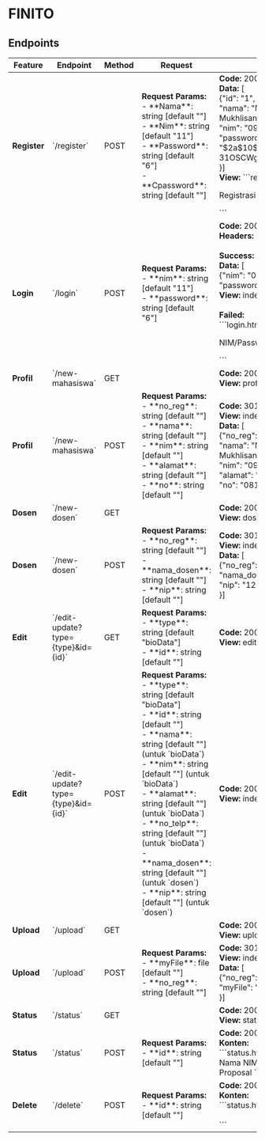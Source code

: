 # FINITO

## Endpoints
<table>
  <thead>
    <tr>
      <th>Feature</th>
      <th>Endpoint</th>
      <th>Method</th>
      <th>Request</th>
      <th>Response</th>
    </tr>
  </thead>
  <tbody>
    <tr>
      <td><strong>Register</strong></td>
      <td>`/register`</td>
      <td>POST</td>
      <td>
        <strong>Request Params:</strong><br>
        - **Nama**: string [default ""]<br>
        - **Nim**: string [default "11"]<br>
        - **Password**: string [default "6"]<br>
        - **Cpassword**: string [default ""]
      </td>
      <td>
          <strong>Code:</strong> 200 OK<br>
          <strong>Data:</strong> [<br>
              {"id": "1",<br>
               "nama": "Muhammad Fathan Mukhlisan",<br>
               "nim": "09021182227009",<br>
               "password": "$2a$10$FSWf1TGdn0k0wi4IVxttxOoy<br>
                          31OSCWgDV8aryaZASa05dsDE5V8ou",<br>
                }]<br>
          <strong>View:</strong>
          ```register.html
          <p>Registrasi berhasil</p>
          ```
      </td>
    </tr>
    <tr>
      <td><strong>Login</strong></td>
      <td>`/login`</td>
      <td>POST</td>
      <td>
        <strong>Request Params:</strong><br>
        - **nim**: string [default "11"]<br>
        - **password**: string [default "6"]
      </td>
      <td>
        <strong>Code:</strong> 200 OK<br>
        <strong>Headers:</strong> `Location: /dashboard`<br>
        <br>
        <strong>Success:</strong><br>
        <strong>Data:</strong> [<br>
              {"nim": "09021182227009",<br>
               "password": "testing123",<br>
         <strong>View:</strong> index.html (/dashboard)<br>
        <br>
        <strong>Failed:</strong><br>
        ```login.html<br>
        <p>NIM/Password Salah</p>
        ```
      </td>
    </tr>
    <tr>
      <td><strong>Profil</strong></td>
      <td>`/new-mahasiswa`</td>
      <td>GET</td>
      <td>
      </td>
      <td>
        <strong>Code:</strong> 200 OK<br>
        <strong>View:</strong> profil.html
      </td>
    </tr>
    <tr>
      <td><strong>Profil</strong></td>
      <td>`/new-mahasiswa`</td>
      <td>POST</td>
      <td>
        <strong>Request Params:</strong><br>
        - **no_reg**: string [default ""]<br>
        - **nama**: string [default ""]<br>
        - **nim**: string [default ""]<br>
        - **alamat**: string [default ""]<br>
        - **no**: string [default ""]
      </td>
      <td>
        <strong>Code:</strong> 301 Moved Permanently<br>
        <strong>View:</strong> index.html<br>
        <strong>Data:</strong> [<br>
              {"no_reg": "1",<br>
               "nama": "Muhammad Fathan Mukhlisan",<br>
               "nim": "09021182227009",<br>
               "alamat": "Jln. White Rabbit",<br>
                "no": "081280818081"
                }]<br>
      </td>
    </tr>
    <tr>
      <td><strong>Dosen</strong></td>
      <td>`/new-dosen`</td>
      <td>GET</td>
      <td>
      </td>
      <td>
        <strong>Code:</strong> 200 OK<br>
        <strong>View:</strong> dosen.html
      </td>
    </tr>
    <tr>
      <td><strong>Dosen</strong></td>
      <td>`/new-dosen`</td>
      <td>POST</td>
      <td>
        <strong>Request Params:</strong><br>
        - **no_reg**: string [default ""]<br>
        - **nama_dosen**: string [default ""]<br>
        - **nip**: string [default ""]
      </td>
      <td>
        <strong>Code:</strong> 301 Moved Permanently<br>
        <strong>View:</strong> index.html (/dashboard)<br>
        <strong>Data:</strong> [<br>
              {"no_reg": "1",<br>
               "nama_dosen": "Axel Christensen",<br>
               "nip": "123456789",<br>
                }]<br>
      </td>
    </tr>
    <tr>
      <td><strong>Edit</strong></td>
      <td>`/edit-update?type={type}&id={id}`</td>
      <td>GET</td>
      <td>
        <strong>Request Params:</strong><br>
        - **type**: string [default "bioData"]<br>
        - **id**: string [default ""]
      </td>
      <td>
        <strong>Code:</strong> 200 OK<br>
        <strong>View:</strong> edit.html
      </td>
    </tr>
    <tr>
      <td><strong>Edit</strong></td>
      <td>`/edit-update?type={type}&id={id}`</td>
      <td>POST</td>
      <td>
        <strong>Request Params:</strong><br>
        - **type**: string [default "bioData"]<br>
        - **id**: string [default ""]<br>
        - **nama**: string [default ""] (untuk `bioData`)<br>
        - **nim**: string [default ""] (untuk `bioData`)<br>
        - **alamat**: string [default ""] (untuk `bioData`)<br>
        - **no_telp**: string [default ""] (untuk `bioData`)<br>
        - **nama_dosen**: string [default ""] (untuk `dosen`)<br>
        - **nip**: string [default ""] (untuk `dosen`)
      </td>
      <td>
        <strong>Code:</strong> 200 OK<br>
        <strong>View:</strong> index.html (/dashboard)
      </td>
    </tr>
    <tr>
      <td><strong>Upload</strong></td>
      <td>`/upload`</td>
      <td>GET</td>
      <td>
      </td>
      <td>
        <strong>Code:</strong> 200 OK<br>
        <strong>View:</strong> upload.html
      </td>
    </tr>
    <tr>
      <td><strong>Upload</strong></td>
      <td>`/upload`</td>
      <td>POST</td>
      <td>
        <strong>Request Params:</strong><br>
        - **myFile**: file [default ""]<br>
        - **no_reg**: string [default ""]
      </td>
      <td>
        <strong>Code:</strong> 301 Moved Permanently<br>
        <strong>View:</strong> index.html(/dashboard)<br>
        <strong>Data:</strong> [<br>
              {"no_reg": "1",<br>
               "myFile": "Proposal Skripsi.pdf",<br>
                }]<br>
      </td>
    </tr>
    <tr>
      <td><strong>Status</strong></td>
      <td>`/status`</td>
      <td>GET</td>
      <td>
      </td>
      <td>
        <strong>Code:</strong> 200 OK<br>
        <strong>View:</strong> status.html
      </td>
    </tr>
    <tr>
      <td><strong>Status</strong></td>
      <td>`/status`</td>
      <td>POST</td>
      <td>
        <strong>Request Params:</strong><br>
        - **id**: string [default ""]
      </td>
      <td>
        <strong>Code:</strong> 200 OK<br>
        <strong>Konten:</strong> <br>
        ```status.html <br>
        Nama NIM DosenPembimbing Judul Proposal                                     
        ```
      </td>
    </tr>
    <tr>
      <td><strong>Delete</strong></td>
      <td>`/delete`</td>
      <td>POST</td>
      <td>
        <strong>Request Params:</strong><br>
        - **id**: string [default ""]
      </td>
      <td>
        <strong>Code:</strong> 200 OK<br>
        <strong>Konten:</strong> <br>
        ```status.html <br>
        <br>                                    
        ```
      </td>
    </tr>
  </tbody>
</table>
